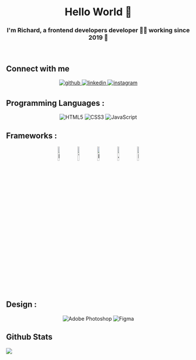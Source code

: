 <h1 align="center" style="width: 100%"> Hello World 👋 </h1>

### <div align="center">I'm Richard, a frontend developers developer 👨‍💻 working since 2019 🚀</div>  

<br/>  

## Connect with me  
<p align='center'>
<a href="https://github.com/Martinus21" target="_blank">
<img src=https://img.shields.io/badge/github-%2324292e.svg?&style=for-the-badge&logo=github&logoColor=white alt=github style="margin-bottom: 5px;" />
</a>
<a href="https://linkedin.com/in/martinus-richard-ticoalu-532112176" target="_blank">
<img src=https://img.shields.io/badge/linkedin-%231E77B5.svg?&style=for-the-badge&logo=linkedin&logoColor=white alt=linkedin style="margin-bottom: 5px;" />
</a>
<a href="https://instagram.com/MRT_Richard" target="_blank">
<img src=https://img.shields.io/badge/instagram-%23000000.svg?&style=for-the-badge&logo=instagram&logoColor=white alt=instagram style="margin-bottom: 5px;" />
</a>  
</p>

## Programming Languages :
<p align='center'>
  <img alt="HTML5" src="https://img.shields.io/badge/html5-%23E34F26.svg?style=for-the-badge&logo=html5&logoColor=white"/>
  <img alt="CSS3" src="https://img.shields.io/badge/css3-%231572B6.svg?style=for-the-badge&logo=css3&logoColor=white"/>
  <img alt="JavaScript" src="https://img.shields.io/badge/javascript-%23323330.svg?style=for-the-badge&logo=javascript&logoColor=%23F7DF1E"/>  
</p>

## Frameworks :
<p align='center'>
<!--   <img alt="React" src="https://img.shields.io/badge/react-%2320232a.svg?style=for-the-badge&logo=react&logoColor=%2361DAFB"/>
  <img alt="jQuery" src="https://img.shields.io/badge/jquery-%230769AD.svg?style=for-the-badge&logo=jquery&logoColor=white"/>
  <img alt="Bootstrap" src="https://img.shields.io/badge/bootstrap-%23563D7C.svg?style=for-the-badge&logo=bootstrap&logoColor=white"/>
  <img alt="SASS" src="https://img.shields.io/badge/SASS-hotpink.svg?style=for-the-badge&logo=SASS&logoColor=white"/>
  <img alt="Styled Components" src="https://img.shields.io/badge/styled--components-DB7093?style=for-the-badge&logo=styled-components&logoColor=white"/> -->
  <img style="width: 10%" alt="React" src="https://github.com/yurijserrano/Github-Profile-Readme-Logos/blob/master/frameworks/react.svg"/>
  <img style="width: 10%" alt="Vue" src="https://github.com/yurijserrano/Github-Profile-Readme-Logos/blob/master/frameworks/vuejs.svg"/>
  <img style="width: 10%" alt="Redux" src="https://github.com/yurijserrano/Github-Profile-Readme-Logos/blob/master/frameworks/redux.svg"/>
  <img style="width: 10%" alt="JQuery" src="https://github.com/yurijserrano/Github-Profile-Readme-Logos/blob/master/frameworks/jquery.svg"/>
  <img style="width: 10%" alt="Bootstrap" src="https://github.com/yurijserrano/Github-Profile-Readme-Logos/blob/master/frameworks/bootstrap.svg"/>
</p>

## Design :
<p align='center'>
  <img alt="Adobe Photoshop" src="https://img.shields.io/badge/adobephotoshop-%2331A8FF.svg?style=for-the-badge&logo=adobephotoshop&logoColor=white"/>
  <img alt="Figma" src="https://img.shields.io/badge/figma-%23F24E1E.svg?style=for-the-badge&logo=figma&logoColor=white"/>
</p>

## Github Stats  
<div align="left" style="width: 50%">
<img align="left" src="https://github-readme-stats.vercel.app/api?username=Martinus21&show_icons=true&theme=react&hide_border=true" align="center" />
</div>

<!--
**Martinus21/Martinus21** is a ✨ _special_ ✨ repository because its `README.md` (this file) appears on your GitHub profile.

## Languages & Frameworks:
- Flutter (Dart)<img align="left" alt="flutter" width="22px" src="https://cdn.jsdelivr.net/npm/simple-icons@v3/icons/flutter.svg"/>
- Android (Java/Kotlin)<img align="left" alt="android" width="22px" src="https://cdn.jsdelivr.net/npm/simple-icons@v3/icons/android.svg"/>


Here are some ideas to get you started:
- Hi there 👋
- 🔭 I’m currently working on ...
- 🌱 I’m currently learning ...
- 👯 I’m looking to collaborate on ...
- 🤔 I’m looking for help with ...
- 💬 Ask me about ...
- 📫 How to reach me: ...
- 😄 Pronouns: ...
- ⚡ Fun fact: ...

## My Skill Set  
<table><tr><td valign="top" width="33%">
</td><td valign="top" width="33%">
</td><td valign="top" width="33%">
</td></tr></table>  

<br/>  

### [![Richard's github stats](https://github-readme-stats.vercel.app/api?username=Martinus21&show_icons=true&theme=react)](https://github.com/Martinus21/Martinus21)
![](https://komarev.com/ghpvc/?username=Martinus21)
-->
